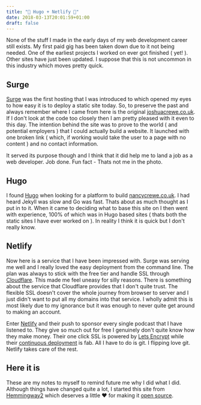 ```yaml
---
title: "🎉 Hugo + Netlify 🎉"
date: 2018-03-13T20:01:59+01:00
draft: false
---
```


None of the stuff I made in the early days of my web development career still exists. My first paid gig has been taken down due to it not being needed. One of the earliest projects I worked on ever got finished ( yet! ). Other sites have just been updated. I suppose that this is not uncommon in this industry which moves pretty quick.

## Surge

[Surge](https://surge.sh) was the first hosting that I was introduced to which opened my eyes to how easy it is to deploy a static site today. So, to preserve the past and always remember where I came from here is the original [joshuacrewe.co.uk](https://joshuacrewe.co.uk). If I don't look at the code too closely then I am pretty pleased with it even to this day. The intention behind the site was to prove to the world ( and potential employers ) that I could actually build a website. It launched with one broken link ( which, if working would take the user to a page with no content ) and no contact information.

It served its purpose though and I think that it did help me to land a job as a web developer. Job done. Fun fact - Thats not me in the photo.

## Hugo

I found [Hugo](https://gohugo.com) when looking for a platform to build [nancycrewe.co.uk](https://nancycrewe.co.uk). I had heard Jekyll was slow and Go was fast. Thats about as much thought as I put in to it. When it came to deciding what to base this site on I then went with experience, 100% of which was in Hugo based sites ( thats both the static sites I have ever worked on ). In reality I think it is quick but I don't really know.

## Netlify

Now here is a service that I have been impressed with. Surge was serving me well and I really loved the easy deployment from the command line. The plan was always to stick with the free tier and handle SSL through [Cloudflare](https://cloudflare.com). This made me feel uneasy for silly reasons. There is something about the service that Cloudflare provides that I don't quite trust. The flexible SSL doesn't cover the whole journey from browser to server and I just didn't want to put all my domains into that service. I wholly admit this is most likely due to my ignorance but it was enough to never quite get around to making an account.

Enter [Netlify](https://netlify.com) and their push to sponsor every single podcast that I have listened to. They give so much out for free I genuinely don't quite know how they make money. Their one click SSL is powered by [Lets Encrypt](https://letsencrypt.org) while their [continuous deployment](https://www.netlify.com/docs/continuous-deployment/) is fab. All I have to do is git. I flipping love git. Netlify takes care of the rest.

## Here it is

These are my notes to myself to remind future me why I did what I did. Although things have changed quite a lot, I started this site from [Hemmingway2](https://gitlab.com/beli3ver/hemingway2) which deserves a little ❤️  for making it [open source](https://en.wikipedia.org/wiki/Open-source_model).
